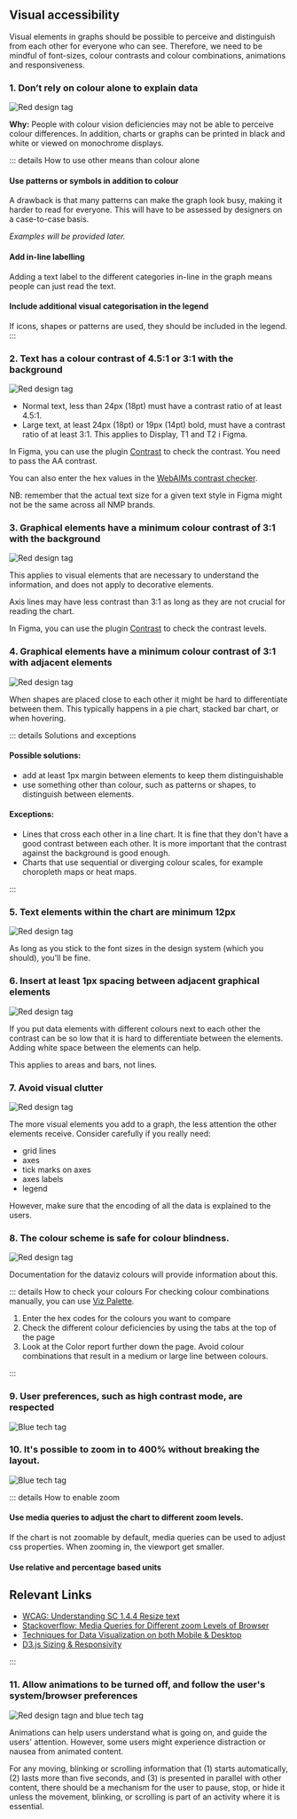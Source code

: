 <br>

## Visual accessibility

Visual elements in graphs should be possible to perceive and distinguish from each other for everyone who can see. Therefore, we need to be mindful of font-sizes, colour contrasts and colour combinations, animations and responsiveness.

### 1. Don’t rely on colour alone to explain data
![Red design tag](/dataviz-tag-design.svg) 

**Why:** People with colour vision deficiencies may not be able to perceive colour differences. In addition, charts or graphs can be printed in black and white or viewed on monochrome displays.

::: details How to use other means than colour alone

#### Use patterns or symbols in addition to colour
A drawback is that many patterns can make the graph look busy, making it harder to read for everyone. This will have to be assessed by designers on a case-to-case basis.

*Examples will be provided later.*
<!-- Need examples-->

#### Add in-line labelling
Adding a text label to the different categories in-line in the graph means people can just read the text.

#### Include additional visual categorisation in the legend
If icons, shapes or patterns are used, they should be included in the legend.
:::

### 2. Text has a colour contrast of 4.5:1 or 3:1 with the background
![Red design tag](/dataviz-tag-design.svg)

<!-- We should refer to the Warp font sizes when ready and checked -->

- Normal text, less than 24px (18pt) must have a contrast ratio of at least 4.5:1.
- Large text, at least 24px (18pt) or 19px (14pt) bold, must have a contrast ratio of at least 3:1. This applies to Display, T1 and T2 i Figma.

In Figma, you can use the plugin [Contrast](https://www.figma.com/community/plugin/748533339900865323/Contrast) to check the contrast. You need to pass the AA contrast.

You can also enter the hex values in the [WebAIMs contrast checker](https://webaim.org/resources/contrastchecker/).

NB: remember that the actual text size for a given text style in Figma might not be the same across all NMP brands.

### 3. Graphical elements have a minimum colour contrast of 3:1 with the background
![Red design tag](/dataviz-tag-design.svg)

This applies to visual elements that are necessary to understand the information, and does not apply to decorative elements. 

Axis lines may have less contrast than 3:1 as long as they are not crucial for reading the chart.

In Figma, you can use the plugin [Contrast](https://www.figma.com/community/plugin/748533339900865323/Contrast) to check the contrast levels.

### 4. Graphical elements have a minimum colour contrast of 3:1 with adjacent elements
![Red design tag](/dataviz-tag-design.svg)

When shapes are placed close to each other it might be hard to differentiate between them. This typically happens in a pie chart, stacked bar chart, or when hovering. 

::: details Solutions and exceptions
#### Possible solutions:
- add at least 1px margin between elements to keep them distinguishable
- use something other than colour, such as patterns or shapes, to distinguish between elements.

#### Exceptions:
- Lines that cross each other in a line chart. It is fine that they don't have a good contrast between each other. It is more important that the contrast against the background is good enough.
- Charts that use sequential or diverging colour scales, for example choropleth maps or heat maps.

:::

### 5. Text elements within the chart are minimum 12px
![Red design tag](/dataviz-tag-design.svg)

As long as you stick to the font sizes in the design system (which you should), you'll be fine.

### 6. Insert at least 1px spacing between adjacent graphical elements
![Red design tag](/dataviz-tag-design.svg)

If you put data elements with different colours next to each other the contrast can be so low that it is hard to differentiate between the elements. Adding white space between the elements can help. 

This applies to areas and bars, not lines.

### 7. Avoid visual clutter
![Red design tag](/dataviz-tag-design.svg)

The more visual elements you add to a graph, the less attention the other elements receive. Consider carefully if you really need:
- grid lines
- axes
- tick marks on axes
- axes labels
- legend

However, make sure that the encoding of all the data is explained to the users.

### 8. The colour scheme is safe for colour blindness.
![Red design tag](/dataviz-tag-design.svg) 

Documentation for the dataviz colours will provide information about this.

::: details How to check your colours
For checking colour combinations manually, you can use [Viz Palette](https://projects.susielu.com/viz-palette).

1. Enter the hex codes for the colours you want to compare
2. Check the different colour deficiencies by using the tabs at the top of the page
3. Look at the Color report further down the page. Avoid colour combinations that result in a medium or large line between colours.

:::

### 9. User preferences, such as high contrast mode, are respected
![Blue tech tag](/dataviz-tag-tech.svg)


### 10. It's possible to zoom in to 400% without breaking the layout. 
![Blue tech tag](/dataviz-tag-tech.svg)

::: details How to enable zoom 
#### Use media queries to adjust the chart to different zoom levels.
If the chart is not zoomable by default, media queries can be used to adjust css properties. When zooming in, the viewport get smaller.

#### Use relative and percentage based units

## Relevant Links

- [WCAG: Understanding SC 1.4.4 Resize text](https://www.w3.org/TR/UNDERSTANDING-WCAG20/visual-audio-contrast-scale.html)
- [Stackoverflow: Media Queries for Different zoom Levels of Browser](https://stackoverflow.com/questions/22223866/media-queries-for-different-zoom-levels-of-browser)
- [Techniques for Data Visualization on both Mobile & Desktop](https://www.visualcinnamon.com/2019/04/mobile-vs-desktop-dataviz/)
- [D3.js Sizing & Responsivity](https://wattenberger.com/blog/react-and-d3#sizing-responsivity)

:::

### 11. Allow animations to be turned off, and follow the user's system/browser preferences
![Red design tagn and blue tech tag](/dataviz-tag-design-and-tech.svg)

Animations can help users understand what is going on, and guide the users' attention. However, some users might experience distraction or nausea from animated content.

For any moving, blinking or scrolling information that (1) starts automatically, (2) lasts more than five seconds, and (3) is presented in parallel with other content, there should be a mechanism for the user to pause, stop, or hide it unless the movement, blinking, or scrolling is part of an activity where it is essential.
